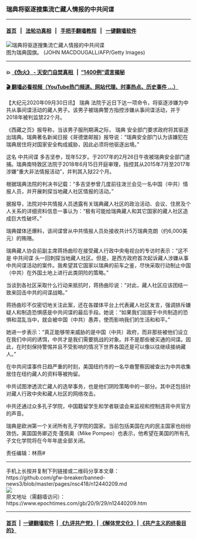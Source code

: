 ### 瑞典将驱逐搜集流亡藏人情报的中共间谍
------------------------

#### [首页](https://github.com/gfw-breaker/banned-news3/blob/master/README.md) &nbsp;&nbsp;|&nbsp;&nbsp; [法轮功真相](https://github.com/begood0513/basic/blob/master/README.md)  &nbsp;&nbsp;|&nbsp;&nbsp; [手把手翻墙教程](https://github.com/gfw-breaker/guides/wiki)  &nbsp;&nbsp;|&nbsp;&nbsp; [一键翻墙软件](https://github.com/gfw-breaker/nogfw/blob/master/README.md)  



<div><img alt="瑞典将驱逐搜集流亡藏人情报的中共间谍" class="attachment-djy_600_400 size-djy_600_400 wp-post-image" src="https://i.epochtimes.com/assets/uploads/2019/10/239919fc53a60a64a89184042595d0ee-600x400.jpg"/>
<div class="caption">
 图为瑞典国旗。 (JOHN MACDOUGALL/AFP/Getty Images)
</div></div><hr/>

#### 💥 [《伪火》 - 天安门自焚真相 ](http://158.247.195.190:10000/videos/blog/weihuo.html)&nbsp; |&nbsp; [“1400例”谎言揭秘  ](http://158.247.195.190:10000/videos/blog/jiexi1400.html)

#### [ 🎬  翻墙必看视频（YouTube热门频道、网站代理、时事热点、历史事件 ...）](https://github.com/gfw-breaker/links/blob/master/banned.md)

<div><p>
 【大纪元2020年09月30日讯】
 <ok href="https://www.epochtimes.com/gb/tag/%E7%91%9E%E5%85%B8.html">
  瑞典
 </ok>
 法院于近日下达一项命令，将驱逐涉嫌为中共从事间谍活动的藏人男子。该男子被瑞典警方指控涉嫌从事间谍活动，并于2018年被判监禁22个月。
</p>
<p>
 《西藏之页》报导称，当该男子服刑期满之际，
 <ok href="https://www.epochtimes.com/gb/tag/%E7%91%9E%E5%85%B8.html">
  瑞典
 </ok>
 安全部门要求政府将其驱逐出瑞典。瑞典著名新闻日报《哥德堡邮报》报导说：“瑞典安全部门认为该嫌犯在瑞典居住将对国家安全构成威胁，因此必须将他驱逐出境。”
</p>
<p>
 这名
 <ok href="https://www.epochtimes.com/gb/tag/%E4%B8%AD%E5%85%B1%E9%97%B4%E8%B0%8D.html">
  中共间谍
 </ok>
 多吉坚参，现年52岁。于2017年的2月26日午夜被瑞典安全部门逮捕。瑞典南特敦区法院于2018年6月15日开庭审理，指控其从2015年7月至2017年涉嫌“重大非法情报活动”，并判其入狱22个月。
</p>
<p>
 根据瑞典法院的判决书记载：“多吉坚参曾几度前往泼兰会见一名中国（中共）情报人员，并开展刺探当地藏人社区情报的活动。”
</p>
<p>
 据报导，法院对中共情报人员透露有关瑞典藏人社区的政治活动、会议、住房及个人关系的详细资料信息一事认为：“极有可能给瑞典藏人和其它国家的藏人社区造成巨大性破坏。”
</p>
<p>
 瑞典媒体还爆料，该间谍曾从中共情报人员处接收共计5万瑞典克朗（约6,000美元）的贿赂。
</p>
<p>
 瑞典藏人协会前副主席蒋扬曲珍在接受藏人行政中央电视台的专访时表示：“这不是
 <ok href="https://www.epochtimes.com/gb/tag/%E4%B8%AD%E5%85%B1%E9%97%B4%E8%B0%8D.html">
  中共间谍
 </ok>
 头一回刺探当地藏人社区。但是，是西方政府首次起诉藏人涉嫌从事中共间谍活动的案件。我希望其它国家以瑞典的前车之鉴，尽快采取行动制止中国（中共）在外国土地上进行此类阴险的策略。”
</p>
<p>
 当谈到各社区采取什么行动来抵抗时，蒋扬曲珍说：“对此，藏人社区应该团结一致来回击中共的间谍战略。”
</p>
<p>
 蒋扬曲珍不仅密切地关注此案，还在各媒体平台上代表藏人社区发言，强调排斥嫌疑人和制造恐惧感是中共间谍的最后手段。她说：“如果我们屈服于中共制造的恐惧和混乱当中，就会被中国（中共）愚弄，使而影响我们的生活和和平。”
</p>
<p>
 她进一步表示：“真正能够带来威胁的是中国（中共）政府，而非那些被他们设立在我们中间的诱饵，中共才是我们需要挑战的对象。并不是那些被买通的间谍。因此，在时刻保持警惕并且不受影响的情况下世界各国还是可以像以往继续接纳藏人。”
</p>
<p>
 在中共间谍事件日趋严重的时刻，美国纽约市的一名华裔警察因被查出为中共收集居住在纽约藏人的资料等被拘留。
</p>
<p>
 中共试图渗透流亡藏人的选举事务，也是他们阴险策略中的一部分。其中还包括针对藏人行政中央和藏人社区的网络攻击。
</p>
<p>
 中共还通过众多孔子学院，中国籍留学生和学者联谊会来监视和控制违背中共官方的声音。
</p>
<p>
 瑞典是欧洲第一个关闭所有孔子学院的国家。当前包括美国在内的民主国家也纷纷效仿。美国国务卿迈克·蓬佩奥（Mike Pompeo）也表示，他希望在美国的所有孔子文化学院将在今年年底全部关闭。
</p>
<p>
 责任编辑：林燕#
</p>
</div>
<hr/>
手机上长按并复制下列链接或二维码分享本文章：<br/>
https://github.com/gfw-breaker/banned-news3/blob/master/pages/nsc418/n12440209.md <br/>
<a href='https://github.com/gfw-breaker/banned-news3/blob/master/pages/nsc418/n12440209.md'><img src='https://github.com/gfw-breaker/banned-news3/blob/master/pages/nsc418/n12440209.md.png'/></a> <br/>
原文地址（需翻墙访问）：https://www.epochtimes.com/gb/20/9/29/n12440209.htm


------------------------
#### [首页](https://github.com/gfw-breaker/banned-news3/blob/master/README.md) &nbsp;|&nbsp; [一键翻墙软件](https://github.com/gfw-breaker/nogfw/blob/master/README.md) &nbsp;| [《九评共产党》](https://github.com/gfw-breaker/9ping.md/blob/master/README.md#九评之一评共产党是什么) | [《解体党文化》](https://github.com/gfw-breaker/jtdwh.md/blob/master/README.md) | [《共产主义的终极目的》](https://github.com/gfw-breaker/gczydzjmd.md/blob/master/README.md)


<img src='http://gfw-breaker.win/banned-news3/pages/nsc418/n12440209.md' width='0px' height='0px'/>